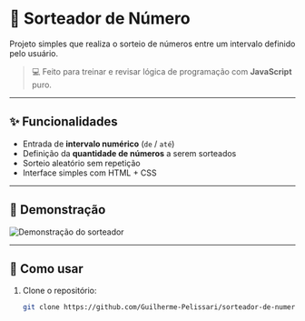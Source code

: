 # 🎲 Sorteador de Número

Projeto simples que realiza o sorteio de números entre um intervalo definido pelo usuário.

> 💻 Feito para treinar e revisar lógica de programação com **JavaScript** puro.

---

## ✨ Funcionalidades

- Entrada de **intervalo numérico** (`de` / `até`)
- Definição da **quantidade de números** a serem sorteados
- Sorteio aleatório sem repetição
- Interface simples com HTML + CSS

---

## 📸 Demonstração

![Demonstração do sorteador](img/exemplo.png)
<!-- Substitua o caminho ou remova esta seção se não tiver imagem ainda -->

---

## 🚀 Como usar

1. Clone o repositório:

   ```bash
   git clone https://github.com/Guilherme-Pelissari/sorteador-de-numero.git

